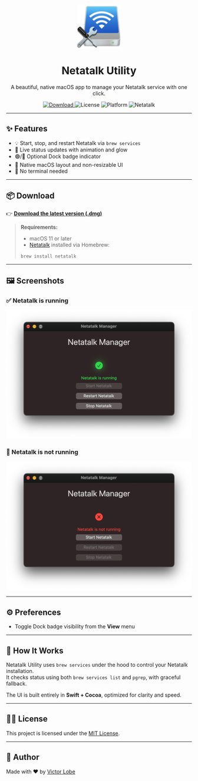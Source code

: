 <p align="center">
  <img src="NetatalkUtilityIcon.png" alt="Netatalk Utility Icon" width="120" />
</p>

<h1 align="center">Netatalk Utility</h1>

<p align="center">
  A beautiful, native macOS app to manage your Netatalk service with one click.
</p>

<p align="center">
  <a href="https://github.com/victorlobe/Netatalk-Utility/releases/latest">
    <img alt="Download" src="https://img.shields.io/badge/download-latest-blue?logo=apple" />
  </a>
  <img alt="License" src="https://img.shields.io/badge/license-MIT-green">
  <img alt="Platform" src="https://img.shields.io/badge/platform-macOS-007AFF">
  <img alt="Netatalk" src="https://img.shields.io/badge/netatalk-homebrew-blue">
</p>

---

## ✨ Features

- 💡 Start, stop, and restart Netatalk via `brew services`
- 🔄 Live status updates with animation and glow
- 🟢/🔴 Optional Dock badge indicator
- 🧽 Native macOS layout and non-resizable UI
- 🧃 No terminal needed

---

## 📦 Download

👉 [**Download the latest version (.dmg)**](https://github.com/yourusername/netatalk-Utility/releases/latest)

> **Requirements:**
> - macOS 11 or later
> - [Netatalk](https://netatalk.sourceforge.io/) installed via Homebrew:
>
> ```bash
> brew install netatalk
> ```

---

## 🖼️ Screenshots

### ✅ Netatalk is running
<img src="screenshot-running.png" width="700"/>

### 🔴 Netatalk is not running
<img src="screenshot-stopped.png" width="700"/>

---

## ⚙️ Preferences

- Toggle Dock badge visibility from the **View** menu

---

## 🔧 How It Works

Netatalk Utility uses `brew services` under the hood to control your Netatalk installation.  
It checks status using both `brew services list` and `pgrep`, with graceful fallback.

The UI is built entirely in **Swift + Cocoa**, optimized for clarity and speed.

---

## 🧑‍💻 License

This project is licensed under the [MIT License](LICENSE).

---

## 🧠 Author

Made with ❤️ by [Victor Lobe](https://github.com/victorlobe)
